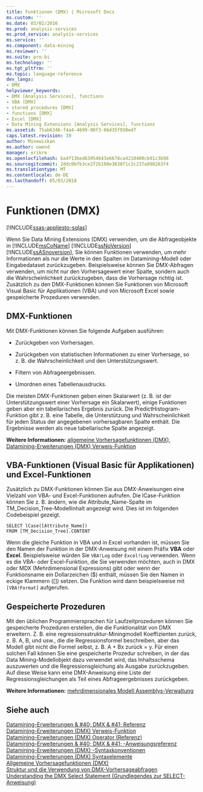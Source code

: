 ```yaml
---
title: Funktionen (DMX) | Microsoft Docs
ms.custom: ''
ms.date: 03/02/2016
ms.prod: analysis-services
ms.prod_service: analysis-services
ms.service: ''
ms.component: data-mining
ms.reviewer: ''
ms.suite: pro-bi
ms.technology: ''
ms.tgt_pltfrm: ''
ms.topic: language-reference
dev_langs:
- DMX
helpviewer_keywords:
- DMX [Analysis Services], functions
- VBA [DMX]
- stored procedures [DMX]
- functions [DMX]
- Excel [DMX]
- Data Mining Extensions [Analysis Services], functions
ms.assetid: 75ab6346-f4a4-4699-90f3-66d35f930ed7
caps.latest.revision: 39
author: Minewiskan
ms.author: owend
manager: erikre
ms.openlocfilehash: ba4f13bed63954643e6678ca4210400cb91c3b98
ms.sourcegitcommit: 2ddc0bfb3ce2f2b160e3638f1c2c237a898263f4
ms.translationtype: MT
ms.contentlocale: de-DE
ms.lasthandoff: 05/03/2018
---
```

# <a name="functions-dmx"></a>Funktionen (DMX)
[!INCLUDE[ssas-appliesto-sqlas](../includes/ssas-appliesto-sqlas.md)]

  Wenn Sie Data Mining Extensions (DMX) verwenden, um die Abfrageobjekte in [!INCLUDE[msCoName](../includes/msconame-md.md)] [!INCLUDE[ssNoVersion](../includes/ssnoversion-md.md)] [!INCLUDE[ssASnoversion](../includes/ssasnoversion-md.md)], Sie können Funktionen verwenden, um mehr Informationen als nur die Werte in den Spalten im Datamining-Modell oder Eingabedataset zurückzugeben. Beispielsweise können Sie DMX-Abfragen verwenden, um nicht nur den Vorhersagewert einer Spalte, sondern auch die Wahrscheinlichkeit zurückzugeben, dass die Vorhersage richtig ist. Zusätzlich zu den DMX-Funktionen können Sie Funktionen von Microsoft Visual Basic für Applikationen (VBA) und von Microsoft Excel sowie gespeicherte Prozeduren verwenden.  
  
## <a name="dmx-functions"></a>DMX-Funktionen  
 Mit DMX-Funktionen können Sie folgende Aufgaben ausführen:  
  
-   Zurückgeben von Vorhersagen.  
  
-   Zurückgeben von statistischen Informationen zu einer Vorhersage, so z. B. die Wahrscheinlichkeit und den Unterstützungswert.  
  
-   Filtern von Abfrageergebnissen.  
  
-   Umordnen eines Tabellenausdrucks.  
  
 Die meisten DMX-Funktionen geben einen Skalarwert (z. B. ist der Unterstützungswert einer Vorhersage ein Skalarwert), einige Funktionen geben aber ein tabellarisches Ergebnis zurück. Die PredictHistogram-Funktion gibt z. B. eine Tabelle, die Unterstützung und Wahrscheinlichkeit für jeden Status der angegebenen vorhersagbaren Spalte enthält. Die Ergebnisse werden als neue tabellarische Spalte angezeigt.  
  
 **Weitere Informationen:** [allgemeine Vorhersagefunktionen &#40;DMX&#41;](../dmx/general-prediction-functions-dmx.md), [Datamining-Erweiterungen &#40;DMX&#41; Verweis-Funktion](../dmx/data-mining-extensions-dmx-function-reference.md)  
  
## <a name="visual-basic-for-applications-vba-and-excel-functions"></a>VBA-Funktionen (Visual Basic für Applikationen) und Excel-Funktionen  
 Zusätzlich zu DMX-Funktionen können Sie aus DMX-Anweisungen eine Vielzahl von VBA- und Excel-Funktionen aufrufen. Die lCase-Funktion können Sie z. B. ändern, wie die Attribute_Name-Spalte im TM_Decision_Tree-Modellinhalt angezeigt wird. Dies ist im folgenden Codebeispiel gezeigt.  
  
```  
SELECT lCase([Attribute_Name])   
FROM [TM_Decision_Tree].CONTENT  
```  
  
 Wenn die gleiche Funktion in VBA und in Excel vorhanden ist, müssen Sie den Namen der Funktion in der DMX-Anweisung mit einem Präfix **VBA** oder **Excel**. Beispielsweise würden Sie `VBA!Log` oder `Excel!Log` verwenden. Wenn es die VBA- oder Excel-Funktion, die Sie verwenden möchten, auch in DMX oder MDX (Mehrdimensional Expressions) gibt oder wenn der Funktionsname ein Dollarzeichen ($) enthält, müssen Sie den Namen in eckige Klammern ([]) setzen. Die Funktion wird dann beispielsweise mit `[VBA!Format]` aufgerufen.  
  
## <a name="stored-procedures"></a>Gespeicherte Prozeduren  
 Mit den üblichen Programmiersprachen für Laufzeitprozeduren können Sie gespeicherte Prozeduren erstellen, die die Funktionalität von DMX erweitern. Z. B. eine regressionsstruktur-Miningmodell Koeffizienten zurück, z. B. A, B, und usw., die die Regressionsformel beschreiben, aber das Modell gibt nicht die Formel selbst, z. B. A + Bx zurück = y. Für einen solchen Fall können Sie eine gespeicherte Prozedur schreiben, in der das Data Mining-Modellobjekt dazu verwendet wird, das Inhaltsschema auszuwerten und die Regressionsgleichung als Ausgabe zurückzugeben. Auf diese Weise kann eine DMX-Anweisung eine Liste der Regressionsgleichungen als Teil eines Abfrageergebnisses zurückgeben.  
  
 **Weitere Informationen:** [mehrdimensionales Modell Assemblys-Verwaltung](../analysis-services/multidimensional-models/multidimensional-model-assemblies-management.md)  
  
## <a name="see-also"></a>Siehe auch  
 [Datamining-Erweiterungen & #40; DMX & #41; Referenz](../dmx/data-mining-extensions-dmx-reference.md)   
 [Datamining-Erweiterungen &#40;DMX&#41; Verweis-Funktion](../dmx/data-mining-extensions-dmx-function-reference.md)   
 [Datamining-Erweiterungen &#40;DMX&#41; Operator (Referenz)](../dmx/data-mining-extensions-dmx-operator-reference.md)   
 [Datamining-Erweiterungen & #40; DMX & #41; -Anweisungsreferenz](../dmx/data-mining-extensions-dmx-statements.md)   
 [Datamining-Erweiterungen &#40;DMX&#41; -Syntaxkonventionen](../dmx/data-mining-extensions-dmx-syntax-conventions.md)   
 [Datamining-Erweiterungen &#40;DMX&#41; Syntaxelemente](../dmx/data-mining-extensions-dmx-syntax-elements.md)   
 [Allgemeine Vorhersagefunktionen &#40;DMX&#41;](../dmx/general-prediction-functions-dmx.md)   
 [Struktur und die Verwendung von DMX-Vorhersageabfragen](../dmx/structure-and-usage-of-dmx-prediction-queries.md)   
 [Understanding the DMX Select Statement (Grundlegendes zur SELECT-Anweisung)](../dmx/understanding-the-dmx-select-statement.md)  
  
  
